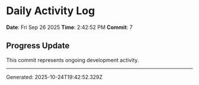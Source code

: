 # Daily Activity Log

**Date**: Fri Sep 26 2025
**Time**: 2:42:52 PM
**Commit**: 7

## Progress Update

This commit represents ongoing development activity.

---
Generated: 2025-10-24T19:42:52.329Z
